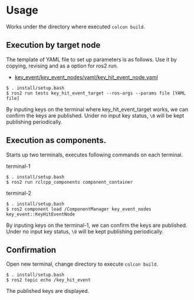 # Usage
Works under the directory where executed `colcon build`.

## Execution by target node
The template of YAML file to set up parameters is as follows. Use it by copying, revising and as a option for ros2 run.

* [key_event/key_event_nodes/yaml/key_hit_event_node.yaml](../key_event_nodes/yaml/key_hit_event_node.yaml)

```
$ . install/setup.bash
$ ros2 run tests key_hit_event_target --ros-args --params file [YAML file]
```

By inputing keys on the terminal where key_hit_event_target works, we can confirm the keys are published.
Under no input key status, `\0` will be kept publishing periodically.

## Execution as components.
Starts up two terminals, executes following commands on each terminal.

terminal-1
```
$ . install/setup.bash
$ ros2 run rclcpp_components component_container
```

terminal-2
```
$ . install/setup.bash
$ ros2 component load /ComponentManager key_event_nodes key_event::KeyHitEventNode
```

By inputing keys on the terminal-1, we can confirm the keys are published.
Under no input key status, `\0` will be kept publishing periodically.

## Confirmation
Open new terminal, change directory to execute `colcon build`.

```
$ . install/setup.bash
$ ros2 topic echo /key_hit_event
```

The published keys are displayed.